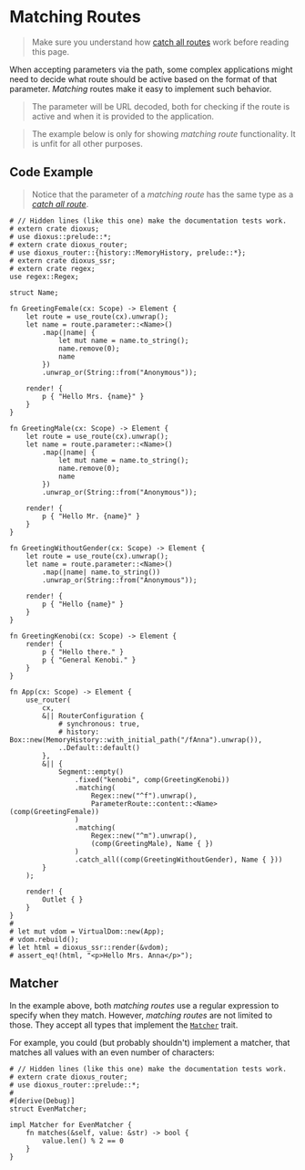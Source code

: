 # Matching Routes

> Make sure you understand how [catch all routes](./catch_all.md) work before
> reading this page.

When accepting parameters via the path, some complex applications might need to
decide what route should be active based on the format of that parameter.
_Matching_ routes make it easy to implement such behavior.

> The parameter will be URL decoded, both for checking if the route is active
> and when it is provided to the application.

> The example below is only for showing _matching route_ functionality. It is
> unfit for all other purposes.

## Code Example

> Notice that the parameter of a _matching route_ has the same type as a
> [_catch all route_](./catch_all.md).

```rust, no_run
# // Hidden lines (like this one) make the documentation tests work.
# extern crate dioxus;
# use dioxus::prelude::*;
# extern crate dioxus_router;
# use dioxus_router::{history::MemoryHistory, prelude::*};
# extern crate dioxus_ssr;
# extern crate regex;
use regex::Regex;

struct Name;

fn GreetingFemale(cx: Scope) -> Element {
    let route = use_route(cx).unwrap();
    let name = route.parameter::<Name>()
        .map(|name| {
            let mut name = name.to_string();
            name.remove(0);
            name
        })
        .unwrap_or(String::from("Anonymous"));

    render! {
        p { "Hello Mrs. {name}" }
    }
}

fn GreetingMale(cx: Scope) -> Element {
    let route = use_route(cx).unwrap();
    let name = route.parameter::<Name>()
        .map(|name| {
            let mut name = name.to_string();
            name.remove(0);
            name
        })
        .unwrap_or(String::from("Anonymous"));

    render! {
        p { "Hello Mr. {name}" }
    }
}

fn GreetingWithoutGender(cx: Scope) -> Element {
    let route = use_route(cx).unwrap();
    let name = route.parameter::<Name>()
        .map(|name| name.to_string())
        .unwrap_or(String::from("Anonymous"));

    render! {
        p { "Hello {name}" }
    }
}

fn GreetingKenobi(cx: Scope) -> Element {
    render! {
        p { "Hello there." }
        p { "General Kenobi." }
    }
}

fn App(cx: Scope) -> Element {
    use_router(
        cx,
        &|| RouterConfiguration {
            # synchronous: true,
            # history: Box::new(MemoryHistory::with_initial_path("/fAnna").unwrap()),
            ..Default::default()
        },
        &|| {
            Segment::empty()
                .fixed("kenobi", comp(GreetingKenobi))
                .matching(
                    Regex::new("^f").unwrap(),
                    ParameterRoute::content::<Name>(comp(GreetingFemale))
                )
                .matching(
                    Regex::new("^m").unwrap(),
                    (comp(GreetingMale), Name { })
                )
                .catch_all((comp(GreetingWithoutGender), Name { }))
        }
    );

    render! {
        Outlet { }
    }
}
#
# let mut vdom = VirtualDom::new(App);
# vdom.rebuild();
# let html = dioxus_ssr::render(&vdom);
# assert_eq!(html, "<p>Hello Mrs. Anna</p>");
```

## Matcher

In the example above, both _matching routes_ use a regular expression to specify
when they match. However, _matching routes_ are not limited to those. They
accept all types that implement the [`Matcher`] trait.

For example, you could (but probably shouldn't) implement a matcher, that
matches all values with an even number of characters:

```rust, no_run
# // Hidden lines (like this one) make the documentation tests work.
# extern crate dioxus_router;
# use dioxus_router::prelude::*;
#
#[derive(Debug)]
struct EvenMatcher;

impl Matcher for EvenMatcher {
    fn matches(&self, value: &str) -> bool {
        value.len() % 2 == 0
    }
}
```

[`Matcher`]: https://docs.rs/dioxus-router-core/latest/dioxus_router_core/routes/trait.Matcher.html
